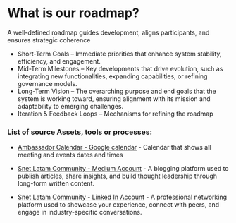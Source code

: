 # What is our roadmap?

A well-defined roadmap guides development, aligns participants, and ensures strategic coherence

* Short-Term Goals – Immediate priorities that enhance system stability, efficiency, and engagement.
* Mid-Term Milestones – Key developments that drive evolution, such as integrating new functionalities, expanding capabilities, or refining governance models.
* Long-Term Vision – The overarching purpose and end goals that the system is working toward, ensuring alignment with its mission and adaptability to emerging challenges.
* Iteration & Feedback Loops – Mechanisms for refining the roadmap



### List of source Assets, tools or processes:
- [Ambassador Calendar - Google calendar](https://calendar.google.com/calendar/embed?src=singularitynetambassadors%40gmail.com) - Calendar that shows all meeting and events dates and times

- [Snet Latam Community - Medium Account](https://singularitynet-latam.medium.com/) - A blogging platform used to publish articles, share insights, and build thought leadership through long-form written content.

- [Snet Latam Community - Linked In Account](https://www.linkedin.com/showcase/snet-latam/?viewAsMember=true) - A professional networking platform used to showcase your experience, connect with peers, and engage in industry-specific conversations.

